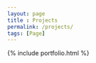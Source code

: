 ```yaml
--- 
layout: page
title : Projects
permalink: /projects/ 
tags: [Page]
---
```


{% include portfolio.html %}

